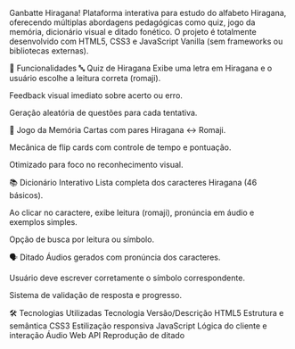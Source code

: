 Ganbatte Hiragana!
Plataforma interativa para estudo do alfabeto Hiragana, oferecendo múltiplas abordagens pedagógicas como quiz, jogo da memória, dicionário visual e ditado fonético. O projeto é totalmente desenvolvido com HTML5, CSS3 e JavaScript Vanilla (sem frameworks ou bibliotecas externas).

📌 Funcionalidades
🔤 Quiz de Hiragana
Exibe uma letra em Hiragana e o usuário escolhe a leitura correta (romaji).

Feedback visual imediato sobre acerto ou erro.

Geração aleatória de questões para cada tentativa.

🧠 Jogo da Memória
Cartas com pares Hiragana ↔ Romaji.

Mecânica de flip cards com controle de tempo e pontuação.

Otimizado para foco no reconhecimento visual.

📚 Dicionário Interativo
Lista completa dos caracteres Hiragana (46 básicos).

Ao clicar no caractere, exibe leitura (romaji), pronúncia em áudio e exemplos simples.

Opção de busca por leitura ou símbolo.

🗣️ Ditado
Áudios gerados com pronúncia dos caracteres.

Usuário deve escrever corretamente o símbolo correspondente.

Sistema de validação de resposta e progresso.

🛠️ Tecnologias Utilizadas
Tecnologia	Versão/Descrição
HTML5	Estrutura e semântica
CSS3	Estilização responsiva
JavaScript	Lógica do cliente e interação
Áudio Web API	Reprodução de ditado
